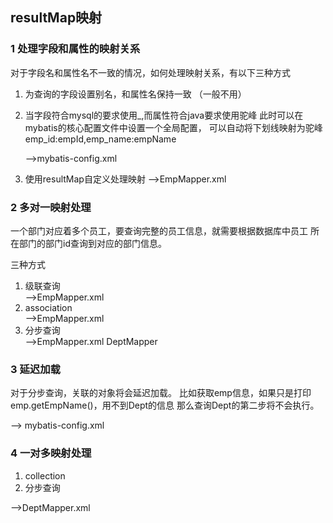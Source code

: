 ## resultMap映射
### 1  处理字段和属性的映射关系

对于字段名和属性名不一致的情况，如何处理映射关系，有以下三种方式

1. 为查询的字段设置别名，和属性名保持一致 （一般不用）

2. 当字段符合mysql的要求使用_,而属性符合java要求使用驼峰
   此时可以在mybatis的核心配置文件中设置一个全局配置，
   可以自动将下划线映射为驼峰
   emp_id:empId,emp_name:empName
   
   -->mybatis-config.xml
   
3. 使用resultMap自定义处理映射 
   -->EmpMapper.xml

### 2 多对一映射处理
一个部门对应着多个员工，要查询完整的员工信息，就需要根据数据库中员工
所在部门的部门id查询到对应的部门信息。

三种方式
1. 级联查询  
   -->EmpMapper.xml
2. association  
   -->EmpMapper.xml
3. 分步查询  
   -->EmpMapper.xml DeptMapper

### 3 延迟加载
对于分步查询，关联的对象将会延迟加载。
比如获取emp信息，如果只是打印emp.getEmpName()，用不到Dept的信息
那么查询Dept的第二步将不会执行。

--> mybatis-config.xml

### 4 一对多映射处理
1. collection
2. 分步查询

-->DeptMapper.xml

